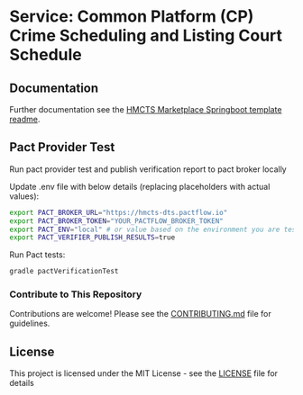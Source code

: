 # Service: Common Platform (CP) Crime Scheduling and Listing Court Schedule

## Documentation

Further documentation see the [HMCTS Marketplace Springboot template readme](https://github.com/hmcts/service-hmcts-marketplace-springboot-template/blob/main/README.md).

## Pact Provider Test

Run pact provider test and publish verification report to pact broker locally

Update .env file with below details (replacing placeholders with actual values):
```bash
export PACT_BROKER_URL="https://hmcts-dts.pactflow.io"
export PACT_BROKER_TOKEN="YOUR_PACTFLOW_BROKER_TOKEN"
export PACT_ENV="local" # or value based on the environment you are testing against
export PACT_VERIFIER_PUBLISH_RESULTS=true
```
Run Pact tests:
```bash
gradle pactVerificationTest
```

### Contribute to This Repository

Contributions are welcome! Please see the [CONTRIBUTING.md](.github/CONTRIBUTING.md) file for guidelines.

## License

This project is licensed under the MIT License - see the [LICENSE](LICENSE) file for details
